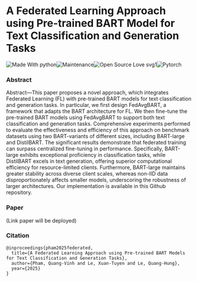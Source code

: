 # A Federated Learning Approach using Pre-trained BART Model for Text Classification and Generation Tasks
![Made With python](https://img.shields.io/badge/Made%20with-Python-brightgreen)![Maintenance](https://img.shields.io/badge/Maintained%3F-yes-green.svg)![Open Source Love svg1](https://badges.frapsoft.com/os/v1/open-source.svg?v=103)![Pytorch](https://img.shields.io/badge/Made%20with-Pytorch-green.svg)

### Abstract
Abstract—This paper proposes a novel approach, which integrates Federated Learning (FL) with pre-trained BART models
for text classification and generation tasks. In particular, we first design FedAvgBART, a framework that adapts the BART architecture for FL. We then fine-tune the pre-trained BART models using FedAvgBART to support both text classification and generation tasks. Comprehensive experiments performed to evaluate the effectiveness and efficiency of this approach on
benchmark datasets using two BART-variants of different sizes, including BART-large and DistilBART. The significant results demonstrate that federated training can surpass centralized fine-tuning in performance. Specifically, BART-large exhibits exceptional proficiency in classification tasks, while DistilBART excels in text generation, offering superior computational efficiency for resource-limited clients. Furthermore, BART-large maintains greater stability across diverse client scales, whereas non-IID
data disproportionately affects smaller models, underscoring the robustness of larger architectures. Our implementation is available in this Github repository.

### Paper
(Link paper will be deployed)

### Citation
```
@inproceedings{pham2025federated,
  title={A Federated Learning Approach using Pre-trained BART Models for Text Classification and Generation Tasks},
  author={Pham, Quang-Vinh and Le, Xuan-Tuyen and Le, Quang-Hung},
  year={2025}
}
```
